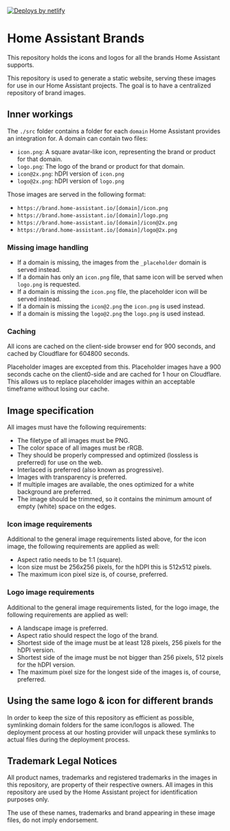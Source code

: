 [![Deploys by netlify](https://www.netlify.com/img/global/badges/netlify-color-bg.svg)](https://www.netlify.com)

# Home Assistant Brands

This repository holds the icons and logos for all the brands Home Assistant
supports.

This repository is used to generate a static website, serving these images
for use in our Home Assistant projects. The goal is to have a centralized
repository of brand images.

## Inner workings

The `./src` folder contains a folder for each `domain` Home Assistant provides
an integration for. A domain can contain two files:

- `icon.png`: A square avatar-like icon, representing the brand or product for that domain.
- `logo.png`: The logo of the brand or product for that domain.
- `icon@2x.png`: hDPI version of `icon.png`
- `logo@2x.png`: hDPI version of `logo.png`

Those images are served in the following format:

- `https://brand.home-assistant.io/[domain]/icon.png`
- `https://brand.home-assistant.io/[domain]/logo.png`
- `https://brand.home-assistant.io/[domain]/icon@2x.png`
- `https://brand.home-assistant.io/[domain]/logo@2x.png`

### Missing image handling

- If a domain is missing, the images from the `_placeholder` domain is served instead.
- If a domain has only an `icon.png` file, that same icon will be served when `logo.png` is requested.
- If a domain is missing the `icon.png` file, the placeholder icon will be served instead.
- If a domain is missing the `icon@2.png` the `icon.png` is used instead.
- If a domain is missing the `logo@2.png` the `logo.png` is used instead.

### Caching

All icons are cached on the client-side browser end for 900 seconds, and cached
by Cloudflare for 604800 seconds.

Placeholder images are excepted from this. Placeholder images have a 900 seconds
cache on the client0-side and are cached for 1 hour on Cloudflare. This allows
us to replace placeholder images within an acceptable timeframe without losing
our cache.

## Image specification

All images must have the following requirements:

- The filetype of all images must be PNG.
- The color space of all images must be rRGB.
- They should be properly compressed and optimized (lossless is preferred) for use on the web.
- Interlaced is preferred (also known as progressive).
- Images with transparency is preferred.
- If multiple images are available, the ones optimized for a white background are preferred.
- The image should be trimmed, so it contains the minimum amount of empty (white) space on the edges.

### Icon image requirements

Additional to the general image requirements listed above, for the icon image,
the following requirements are applied as well:

- Aspect ratio needs to be 1:1 (square).
- Icon size must be 256x256 pixels, for the hDPI this is 512x512 pixels.
- The maximum icon pixel size is, of course, preferred.

### Logo image requirements

Additional to the general image requirements listed, for the logo image,
the following requirements are applied as well:

- A landscape image is preferred.
- Aspect ratio should respect the logo of the brand.
- Shortest side of the image must be at least 128 pixels, 256 pixels for the hDPI version.
- Shortest side of the image must be not bigger than 256 pixels, 512 pixels for the hDPI version.
- The maximum pixel size for the longest side of the images is, of course, preferred.

## Using the same logo & icon for different brands

In order to keep the size of this repository as efficient as possible,
symlinking domain folders for the same icon/logos is allowed. The deployment
process at our hosting provider will unpack these symlinks to actual files
during the deployment process.

## Trademark Legal Notices

All product names, trademarks and registered trademarks in the images in this
repository, are property of their respective owners. All images in this
repository are used by the Home Assistant project for identification purposes
only.

The use of these names, trademarks and brand appearing in these image files,
do not imply endorsement.
